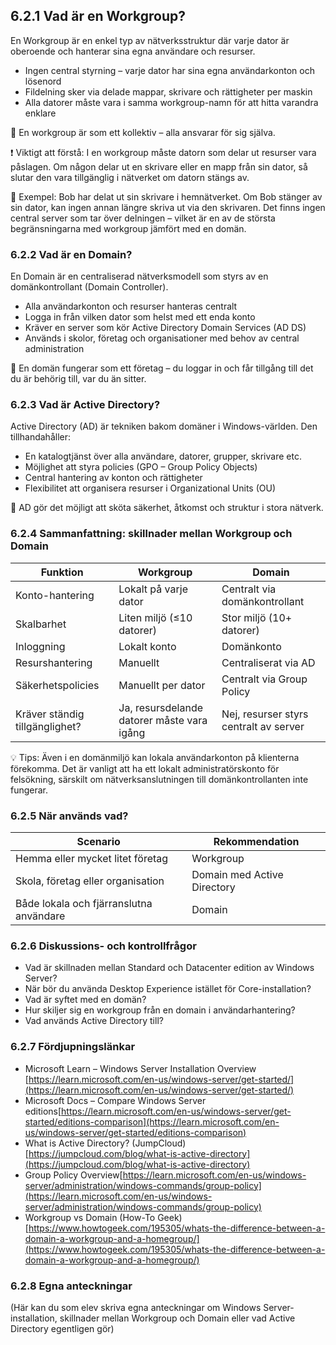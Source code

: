 ## 6.2.1 Vad är en Workgroup?

En Workgroup är en enkel typ av nätverksstruktur där varje dator är oberoende och hanterar sina egna användare och resurser.

- Ingen central styrning – varje dator har sina egna användarkonton och lösenord
- Fildelning sker via delade mappar, skrivare och rättigheter per maskin
- Alla datorer måste vara i samma workgroup-namn för att hitta varandra enklare

🧠 En workgroup är som ett kollektiv – alla ansvarar för sig själva.

❗ Viktigt att förstå: I en workgroup måste datorn som delar ut resurser vara påslagen. Om någon delar ut en skrivare eller en mapp från sin dator, så slutar den vara tillgänglig i nätverket om datorn stängs av.

🔧 Exempel: Bob har delat ut sin skrivare i hemnätverket. Om Bob stänger av sin dator, kan ingen annan längre skriva ut via den skrivaren. Det finns ingen central server som tar över delningen – vilket är en av de största begränsningarna med workgroup jämfört med en domän.

### 6.2.2 Vad är en Domain?

En Domain är en centraliserad nätverksmodell som styrs av en domänkontrollant (Domain Controller).

- Alla användarkonton och resurser hanteras centralt
- Logga in från vilken dator som helst med ett enda konto
- Kräver en server som kör Active Directory Domain Services (AD DS)
- Används i skolor, företag och organisationer med behov av central administration

💼 En domän fungerar som ett företag – du loggar in och får tillgång till det du är behörig till, var du än sitter.

### 6.2.3 Vad är Active Directory?

Active Directory (AD) är tekniken bakom domäner i Windows-världen. Den tillhandahåller:

- En katalogtjänst över alla användare, datorer, grupper, skrivare etc.
- Möjlighet att styra policies (GPO – Group Policy Objects)
- Central hantering av konton och rättigheter
- Flexibilitet att organisera resurser i Organizational Units (OU)

🔐 AD gör det möjligt att sköta säkerhet, åtkomst och struktur i stora nätverk.

### 6.2.4 Sammanfattning: skillnader mellan Workgroup och Domain

| Funktion | Workgroup | Domain |
| --- | --- | --- |
| Konto-hantering | Lokalt på varje dator | Centralt via domänkontrollant |
| Skalbarhet | Liten miljö (≤10 datorer) | Stor miljö (10+ datorer) |
| Inloggning | Lokalt konto | Domänkonto |
| Resurshantering | Manuellt | Centraliserat via AD |
| Säkerhetspolicies | Manuellt per dator | Centralt via Group Policy |
| Kräver ständig tillgänglighet? | Ja, resursdelande datorer måste vara igång | Nej, resurser styrs centralt av server |

💡 Tips: Även i en domänmiljö kan lokala användarkonton på klienterna förekomma. Det är vanligt att ha ett lokalt administratörskonto för felsökning, särskilt om nätverksanslutningen till domänkontrollanten inte fungerar.

### 6.2.5 När används vad?

| Scenario | Rekommendation |
| --- | --- |
| Hemma eller mycket litet företag | Workgroup |
| Skola, företag eller organisation | Domain med Active Directory |
| Både lokala och fjärranslutna användare | Domain |

### 6.2.6 Diskussions- och kontrollfrågor

- Vad är skillnaden mellan Standard och Datacenter edition av Windows Server?
- När bör du använda Desktop Experience istället för Core-installation?
- Vad är syftet med en domän?
- Hur skiljer sig en workgroup från en domain i användarhantering?
- Vad används Active Directory till?

### 6.2.7 Fördjupningslänkar

- Microsoft Learn – Windows Server Installation Overview [https://learn.microsoft.com/en-us/windows-server/get-started/](https://learn.microsoft.com/en-us/windows-server/get-started/)
- Microsoft Docs – Compare Windows Server editions[https://learn.microsoft.com/en-us/windows-server/get-started/editions-comparison](https://learn.microsoft.com/en-us/windows-server/get-started/editions-comparison)
- What is Active Directory? (JumpCloud) [https://jumpcloud.com/blog/what-is-active-directory](https://jumpcloud.com/blog/what-is-active-directory)
- Group Policy Overview[https://learn.microsoft.com/en-us/windows-server/administration/windows-commands/group-policy](https://learn.microsoft.com/en-us/windows-server/administration/windows-commands/group-policy)
- Workgroup vs Domain (How-To Geek) [https://www.howtogeek.com/195305/whats-the-difference-between-a-domain-a-workgroup-and-a-homegroup/](https://www.howtogeek.com/195305/whats-the-difference-between-a-domain-a-workgroup-and-a-homegroup/)

### 6.2.8 Egna anteckningar

(Här kan du som elev skriva egna anteckningar om Windows Server-installation, skillnader mellan Workgroup och Domain eller vad Active Directory egentligen gör)
